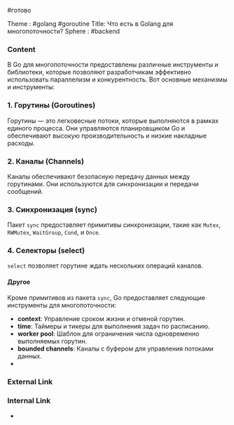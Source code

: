 #готово 

Theme : #golang #goroutine 
Title: Что есть в Golang для многопоточности?
Sphere : #backend

### Content

В Go для многопоточности предоставлены различные инструменты и библиотеки, которые позволяют разработчикам эффективно использовать параллелизм и конкурентность. Вот основные механизмы и инструменты:

### 1. Горутины (Goroutines)

Горутины — это легковесные потоки, которые выполняются в рамках единого процесса. Они управляются планировщиком Go и обеспечивают высокую производительность и низкие накладные расходы.
### 2. Каналы (Channels)

Каналы обеспечивают безопасную передачу данных между горутинами. Они используются для синхронизации и передачи сообщений.

### 3. Синхронизация (sync)

Пакет `sync` предоставляет примитивы синхронизации, такие как `Mutex`, `RWMutex`, `WaitGroup`, `Cond`, и `Once`.
### 4. Селекторы (select)

`select` позволяет горутине ждать нескольких операций каналов.

#### Другое
Кроме примитивов из пакета `sync`, Go предоставляет следующие инструменты для многопоточности:

- **context**: Управление сроком жизни и отменой горутин.
- **time**: Таймеры и тикеры для выполнения задач по расписанию.
- **worker pool**: Шаблон для ограничения числа одновременно выполняемых горутин.
- **bounded channels**: Каналы с буфером для управления потоками данных.
- 
### External Link



### Internal Link

- 